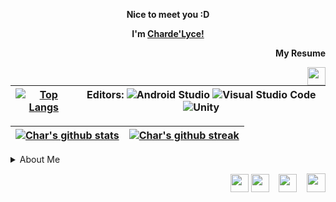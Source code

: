 <p align="center"><strong><span>Nice to meet you :D</span></strong></p>
<p align="center"><strong><span>I'm <a title="my website link" href="https://chardelyce.github.io/" target="_blank">Charde'Lyce!</a></span></strong></p>  

<p align="right"><strong>My Resume</strong></p>
<p align="right"><a href= "https://github.com/Chardelyce/picture/files/12137066/resume.docx" target="_blank"><img style="float: right;" src="https://upload.wikimedia.org/wikipedia/commons/thumb/f/f0/Icon-notepad.svg/800px-Icon-notepad.svg.png" width="29" height="29" /></a></p>


| [![Top Langs](https://github-readme-stats.vercel.app/api/top-langs/?username=chardelyce&theme=gotham&layout=compact)](https://github.com/chardelyce/github-readme-stats)     | Editors:  ![Android Studio](https://img.shields.io/badge/Android%20Studio-3DDC84.svg?style=for-the-badge&logo=android-studio&logoColor=white) ![Visual Studio Code](https://img.shields.io/badge/Visual%20Studio%20Code-0078d7.svg?style=for-the-badge&logo=visual-studio-code&logoColor=white) ![Unity](https://img.shields.io/badge/unity-%23000000.svg?style=for-the-badge&logo=unity&logoColor=white) |
| ----------- | ----------- |

| [![Char's github stats](https://github-readme-stats.vercel.app/api?username=chardelyce&theme=gotham)](https://github.com/chardelyce/github-readme-stats)       | [![Char's github streak](https://github-readme-streak-stats.herokuapp.com/?user=chardelyce&theme=gotham)](https://github.com/chardelyce/github-readme-streak-stats)  
| ----------- | ----------- 

<details>
<summary>About Me</summary>
<!--All you need is a blank line-->

``` 
                             About Me:
                             I am an Honors BSCS Graduate from Full-Sail University,
                             who likes to work on several projects at a time,
                             research and build up my Github profile,
                             and experiment with different platforms'
                             markdown support.
        _..._
      .'     '.      _                  
     /    .-""-\   _/ \      Programming Languages:Cpp,C#,Java,Cerner CCL,SQL         
   .-|   /: ^ ^ |  |   |     Markup Languages:HTML,CSS
   |  \  |:. U /.-'-./       Scripting Languages:Python
   | .-'-;:__.'    =/        TypeSetting: LaTEX/KaTEX
   .'=  *=|HI   _.='
  /   _.  |    ;
 ;-.-'|    \   |
/   | \    _\  _\
\__/'._;.  ==' ==\           Likes: Dinosaurs,Space ,Shor's Algorthim, 
         \    \   |          Statistics,InLine LaTEX support,fruit snacks
         /    /   /
         /-._/-._/
  jgs    \   `\  \
          `-._/._/
```


  
</details>


<p style="text-align: right;"><span style="font-size: 14px;">&nbsp; &nbsp;&nbsp;<a href="https://discord.gg/QK69tD6xGX" target="_blank"><img src="https://clipartcraft.com/images250_/discord-logo-transparent-4.png" width="29" height="29" /></a> <a href="mailto:chardelycee@gmail.com" target="_blank"><img src="https://cdn.icon-icons.com/icons2/652/PNG/512/gmail_icon-icons.com_59877.png" width="29" height="29" /></a>&nbsp; &nbsp; <a href="https://github.com/Chardelyce" target="_blank"><img src="https://icones.pro/wp-content/uploads/2021/06/icone-github-grise.png" alt="" width="29" height="29" /></a>&nbsp; &nbsp; <a href="https://www.linkedin.com/in/charde-lyce-edwards-7098191ba/" target="_blank"><img src="https://cdn.icon-icons.com/icons2/1233/PNG/512/1492718749-linkedin_83603.png" alt="" width="30" height="30" /></a></span></p>
